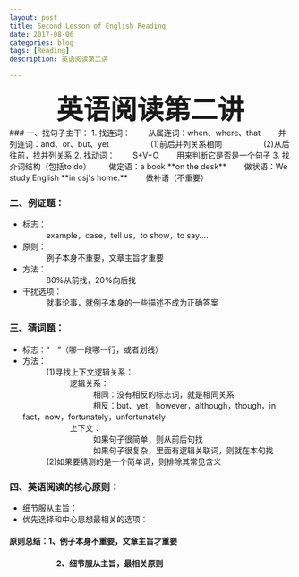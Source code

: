 ```yaml
---
layout: post
title: Second Lesson of English Reading
date: 2017-08-06
categories: blog
tags: [Reading]
description: 英语阅读第二讲

---
```


<center>
<font size="7" ><b>英语阅读第二讲</b></font>
</center>
### 一、找句子主干：      
1. 找连词：      
&emsp;&emsp;从属连词：when、where、that            
&emsp;&emsp;并列连词：and、or、but、yet       
&emsp;&emsp;&emsp;&emsp;&emsp;(1)前后并列关系相同        
&emsp;&emsp;&emsp;&emsp;&emsp;(2)从后往前，找并列关系            
2. 找动词：           
&emsp;&emsp;S+V+O                
&emsp;&emsp;用来判断它是否是一个句子           
3. 找介词结构（包括to do）    
&emsp;&emsp;做定语：a book **on the desk**   
&emsp;&emsp;做状语：We study English **in csj's home.**      
&emsp;&emsp;做补语（不重要）              

### 二、例证题：   
- 标志：      
&emsp;&emsp;&emsp;example，case，tell us，to show，to say....      
- 原则：        
&emsp;&emsp;&emsp;例子本身不重要，文章主旨才重要    
- 方法：       
&emsp;&emsp;&emsp;80%从前找，20%向后找    
- 干扰选项：      
&emsp;&emsp;&emsp;就事论事，就例子本身的一些描述不成为正确答案                  

### 三、猜词题：          
- 标志：“&emsp;”（哪一段哪一行，或者划线）     
- 方法：        
&emsp;&emsp;&emsp;(1)寻找上下文逻辑关系：      
&emsp;&emsp;&emsp;&emsp;&emsp;&emsp;逻辑关系：        
&emsp;&emsp;&emsp;&emsp;&emsp;&emsp;&emsp;&emsp;&emsp;相同：没有相反的标志词，就是相同关系        
&emsp;&emsp;&emsp;&emsp;&emsp;&emsp;&emsp;&emsp;&emsp;相反：but、yet，however，although，though，in fact，now，fortunately，unfortunately       
&emsp;&emsp;&emsp;&emsp;&emsp;&emsp;上下文：     
&emsp;&emsp;&emsp;&emsp;&emsp;&emsp;&emsp;&emsp;&emsp;如果句子很简单，则从前后句找    
&emsp;&emsp;&emsp;&emsp;&emsp;&emsp;&emsp;&emsp;&emsp;如果句子很复杂，里面有逻辑关联词，则就在本句找    
&emsp;&emsp;&emsp;(2)如果要猜测的是一个简单词，则排除其常见含义     

### 四、英语阅读的核心原则：   
- 细节服从主旨：                           
- 优先选择和中心思想最相关的选项：       


#### 原则总结：1、例子本身不重要，文章主旨才重要
#### &emsp;&emsp;&emsp;&emsp;&emsp;&emsp;2、细节服从主旨，最相关原则    














